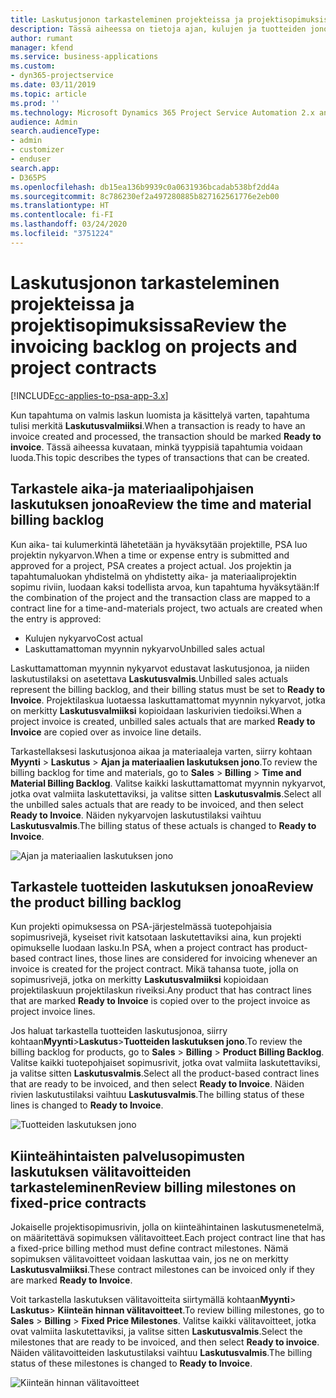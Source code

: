 ```yaml
---
title: Laskutusjonon tarkasteleminen projekteissa ja projektisopimuksissa
description: Tässä aiheessa on tietoja ajan, kulujen ja tuotteiden jonojen tarkastelusta sekä siitä, miten ne voidaan merkitä laskutusvalmiiksi.
author: rumant
manager: kfend
ms.service: business-applications
ms.custom:
- dyn365-projectservice
ms.date: 03/11/2019
ms.topic: article
ms.prod: ''
ms.technology: Microsoft Dynamics 365 Project Service Automation 2.x and 3.x
audience: Admin
search.audienceType:
- admin
- customizer
- enduser
search.app:
- D365PS
ms.openlocfilehash: db15ea136b9939c0a0631936bcadab538bf2dd4a
ms.sourcegitcommit: 8c786230ef2a497280885b827162561776e2eb00
ms.translationtype: HT
ms.contentlocale: fi-FI
ms.lasthandoff: 03/24/2020
ms.locfileid: "3751224"
---
```

# <a name="review-the-invoicing-backlog-on-projects-and-project-contracts"></a><span data-ttu-id="34452-103">Laskutusjonon tarkasteleminen projekteissa ja projektisopimuksissa</span><span class="sxs-lookup"><span data-stu-id="34452-103">Review the invoicing backlog on projects and project contracts</span></span>

[!INCLUDE[cc-applies-to-psa-app-3.x](../includes/cc-applies-to-psa-app-3x.md)]

<span data-ttu-id="34452-104">Kun tapahtuma on valmis laskun luomista ja käsittelyä varten, tapahtuma tulisi merkitä **Laskutusvalmiiksi**.</span><span class="sxs-lookup"><span data-stu-id="34452-104">When a transaction is ready to have an invoice created and processed, the transaction should be marked **Ready to invoice**.</span></span> <span data-ttu-id="34452-105">Tässä aiheessa kuvataan, minkä tyyppisiä tapahtumia voidaan luoda.</span><span class="sxs-lookup"><span data-stu-id="34452-105">This topic describes the types of transactions that can be created.</span></span>

## <a name="review-the-time-and-material-billing-backlog"></a><span data-ttu-id="34452-106">Tarkastele aika-ja materiaalipohjaisen laskutuksen jonoa</span><span class="sxs-lookup"><span data-stu-id="34452-106">Review the time and material billing backlog</span></span>

<span data-ttu-id="34452-107">Kun aika- tai kulumerkintä lähetetään ja hyväksytään projektille, PSA luo projektin nykyarvon.</span><span class="sxs-lookup"><span data-stu-id="34452-107">When a time or expense entry is submitted and approved for a project, PSA creates a project actual.</span></span> <span data-ttu-id="34452-108">Jos projektin ja tapahtumaluokan yhdistelmä on yhdistetty aika- ja materiaaliprojektin sopimu riviin, luodaan kaksi todellista arvoa, kun tapahtuma hyväksytään:</span><span class="sxs-lookup"><span data-stu-id="34452-108">If the combination of the project and the transaction class are mapped to a contract line for a time-and-materials project, two actuals are created when the entry is approved:</span></span>

- <span data-ttu-id="34452-109">Kulujen nykyarvo</span><span class="sxs-lookup"><span data-stu-id="34452-109">Cost actual</span></span> 
- <span data-ttu-id="34452-110">Laskuttamattoman myynnin nykyarvo</span><span class="sxs-lookup"><span data-stu-id="34452-110">Unbilled sales actual</span></span>

<span data-ttu-id="34452-111">Laskuttamattoman myynnin nykyarvot edustavat laskutusjonoa, ja niiden laskutustilaksi on asetettava **Laskutusvalmis**.</span><span class="sxs-lookup"><span data-stu-id="34452-111">Unbilled sales actuals represent the billing backlog, and their billing status must be set to **Ready to Invoice**.</span></span> <span data-ttu-id="34452-112">Projektilaskua luotaessa laskuttamattomat myynnin nykyarvot, jotka on merkitty **Laskutusvalmiiksi** kopioidaan laskurivien tiedoiksi.</span><span class="sxs-lookup"><span data-stu-id="34452-112">When a project invoice is created, unbilled sales actuals that are marked **Ready to Invoice** are copied over as invoice line details.</span></span>

<span data-ttu-id="34452-113">Tarkastellaksesi laskutusjonoa aikaa ja materiaaleja varten, siirry kohtaan **Myynti** \> **Laskutus** \> **Ajan ja materiaalien laskutuksen jono**.</span><span class="sxs-lookup"><span data-stu-id="34452-113">To review the billing backlog for time and materials, go to **Sales** \> **Billing** \> **Time and Material Billing Backlog**.</span></span> <span data-ttu-id="34452-114">Valitse kaikki laskuttamattomat myynnin nykyarvot, jotka ovat valmiita laskutettaviksi, ja valitse sitten **Laskutusvalmis**.</span><span class="sxs-lookup"><span data-stu-id="34452-114">Select all the unbilled sales actuals that are ready to be invoiced, and then select **Ready to Invoice**.</span></span> <span data-ttu-id="34452-115">Näiden nykyarvojen laskutustilaksi vaihtuu **Laskutusvalmis**.</span><span class="sxs-lookup"><span data-stu-id="34452-115">The billing status of these actuals is changed to **Ready to Invoice**.</span></span>

![Ajan ja materiaalien laskutuksen jono](media/TMBacklog.png)

## <a name="review-the-product-billing-backlog"></a><span data-ttu-id="34452-117">Tarkastele tuotteiden laskutuksen jonoa</span><span class="sxs-lookup"><span data-stu-id="34452-117">Review the product billing backlog</span></span>

<span data-ttu-id="34452-118">Kun projekti opimuksessa on PSA-järjestelmässä tuotepohjaisia sopimusrivejä, kyseiset rivit katsotaan laskutettaviksi aina, kun projekti opimukselle luodaan lasku.</span><span class="sxs-lookup"><span data-stu-id="34452-118">In PSA, when a project contract has product-based contract lines, those lines are considered for invoicing whenever an invoice is created for the project contract.</span></span> <span data-ttu-id="34452-119">Mikä tahansa tuote, jolla on sopimusrivejä, jotka on merkitty **Laskutusvalmiiksi** kopioidaan projektilaskuun projektilaskun riveiksi.</span><span class="sxs-lookup"><span data-stu-id="34452-119">Any product that has contract lines that are marked **Ready to Invoice** is copied over to the project invoice as project invoice lines.</span></span>

<span data-ttu-id="34452-120">Jos haluat tarkastella tuotteiden laskutusjonoa, siirry kohtaan**Myynti**\>**Laskutus**\>**Tuotteiden laskutuksen jono**.</span><span class="sxs-lookup"><span data-stu-id="34452-120">To review the billing backlog for products, go to **Sales** \> **Billing** \> **Product Billing Backlog**.</span></span> <span data-ttu-id="34452-121">Valitse kaikki tuotepohjaiset sopimusrivit, jotka ovat valmiita laskutettaviksi, ja valitse sitten **Laskutusvalmis**.</span><span class="sxs-lookup"><span data-stu-id="34452-121">Select all the product-based contract lines that are ready to be invoiced, and then select **Ready to Invoice**.</span></span> <span data-ttu-id="34452-122">Näiden rivien laskutustilaksi vaihtuu **Laskutusvalmis**.</span><span class="sxs-lookup"><span data-stu-id="34452-122">The billing status of these lines is changed to **Ready to Invoice**.</span></span>

![Tuotteiden laskutuksen jono](media/ProductBacklog.png)

## <a name="review-billing-milestones-on-fixed-price-contracts"></a><span data-ttu-id="34452-124">Kiinteähintaisten palvelusopimusten laskutuksen välitavoitteiden tarkasteleminen</span><span class="sxs-lookup"><span data-stu-id="34452-124">Review billing milestones on fixed-price contracts</span></span>

<span data-ttu-id="34452-125">Jokaiselle projektisopimusrivin, jolla on kiinteähintainen laskutusmenetelmä, on määritettävä sopimuksen välitavoitteet.</span><span class="sxs-lookup"><span data-stu-id="34452-125">Each project contract line that has a fixed-price billing method must define contract milestones.</span></span> <span data-ttu-id="34452-126">Nämä sopimuksen välitavoitteet voidaan laskuttaa vain, jos ne on merkitty **Laskutusvalmiiksi**.</span><span class="sxs-lookup"><span data-stu-id="34452-126">These contract milestones can be invoiced only if they are marked **Ready to Invoice**.</span></span> 

<span data-ttu-id="34452-127">Voit tarkastella laskutuksen välitavoitteita siirtymällä kohtaan**Myynti**\> **Laskutus**\> **Kiinteän hinnan välitavoitteet**.</span><span class="sxs-lookup"><span data-stu-id="34452-127">To review billing milestones, go to **Sales** \> **Billing** \> **Fixed Price Milestones**.</span></span> <span data-ttu-id="34452-128">Valitse kaikki välitavoitteet, jotka ovat valmiita laskutettaviksi, ja valitse sitten **Laskutusvalmis**.</span><span class="sxs-lookup"><span data-stu-id="34452-128">Select the milestones that are ready to be invoiced, and then select **Ready to invoice**.</span></span> <span data-ttu-id="34452-129">Näiden välitavoitteiden laskutustilaksi vaihtuu **Laskutusvalmis**.</span><span class="sxs-lookup"><span data-stu-id="34452-129">The billing status of these milestones is changed to **Ready to Invoice**.</span></span>

![Kiinteän hinnan välitavoitteet](media/FPBacklog.png)
